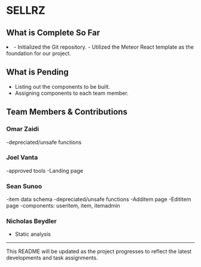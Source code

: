 # SELLRZ

## What is Complete So Far
<li>- Initialized the Git repository.
- Utilized the Meteor React template as the foundation for our project.</li>

## What is Pending

- Listing out the components to be built.
- Assigning components to each team member.

## Team Members & Contributions

### Omar Zaidi
-depreciated/unsafe functions
### Joel Vanta
-approved tools
-Landing page

### Sean Sunoo
-item data schema
-depreciated/unsafe functions
-Additem page
-Edititem page
-components: useritem, item, itemadmin

### Nicholas Beydler
- Static analysis
---

This README will be updated as the project progresses to reflect the latest developments and task assignments.
